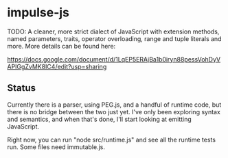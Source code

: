 # impulse-js
TODO: A cleaner, more strict dialect of JavaScript with extension methods, named parameters, traits, operator overloading, range and tuple literals and more. More details can be found here:

https://docs.google.com/document/d/1LqEP5ERAjBa1b0iryn88pessVohDyVAPIGgZvMK8IC4/edit?usp=sharing

## Status

Currently there is a parser, using PEG.js, and a handful of runtime code, but there is no bridge between the two just yet. I've only been exploring syntax and semantics, and when that's done, I'll start looking at emitting JavaScript.

Right now, you can run "node src/runtime.js" and see all the runtime tests run. Some files need immutable.js.

